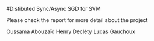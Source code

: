 #Distibuted Sync/Async SGD for SVM

Please check the report for more detail about the project


Oussama Abouzaïd
Henry Decléty
Lucas Gauchoux